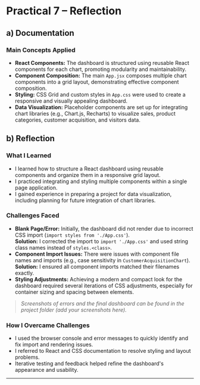 # Practical 7 – Reflection

## a) Documentation

### Main Concepts Applied

- **React Components:** The dashboard is structured using reusable React components for each chart, promoting modularity and maintainability.
- **Component Composition:** The main `App.jsx` composes multiple chart components into a grid layout, demonstrating effective component composition.
- **Styling:** CSS Grid and custom styles in `App.css` were used to create a responsive and visually appealing dashboard.
- **Data Visualization:** Placeholder components are set up for integrating chart libraries (e.g., Chart.js, Recharts) to visualize sales, product categories, customer acquisition, and visitors data.

## b) Reflection

### What I Learned

- I learned how to structure a React dashboard using reusable components and organize them in a responsive grid layout.
- I practiced integrating and styling multiple components within a single page application.
- I gained experience in preparing a project for data visualization, including planning for future integration of chart libraries.

### Challenges Faced

- **Blank Page/Error:** Initially, the dashboard did not render due to incorrect CSS import (`import styles from './App.css'`).  
  **Solution:** I corrected the import to `import './App.css'` and used string class names instead of `styles.<class>`.
- **Component Import Issues:** There were issues with component file names and imports (e.g., case sensitivity in `CustomerAcquisitionChart`).  
  **Solution:** I ensured all component imports matched their filenames exactly.
- **Styling Adjustments:** Achieving a modern and compact look for the dashboard required several iterations of CSS adjustments, especially for container sizing and spacing between elements.

> _Screenshots of errors and the final dashboard can be found in the project folder (add your screenshots here)._

### How I Overcame Challenges

- I used the browser console and error messages to quickly identify and fix import and rendering issues.
- I referred to React and CSS documentation to resolve styling and layout problems.
- Iterative testing and feedback helped refine the dashboard's appearance and usability.

---
